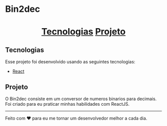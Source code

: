 <h1>
Bin2dec  
<h1/>
  
 <p align="center">
  <a href="#Tecnologias">Tecnologias</a>
  <a href="#Projeto">Projeto</a>
 <p>
    
## Tecnologias

Esse projeto foi desenvolvido usando as seguintes tecnologias:
- [React](https://reactjs.org)

## Projeto
O Bin2dec consiste em um conversor de numeros binarios para decimais. Foi criado para eu praticar minhas habilidades com ReactJS.

---

Feito com ♥ para eu me tornar um desenvolvedor melhor a cada dia.
